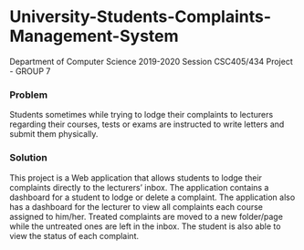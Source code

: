 # University-Students-Complaints-Management-System
Department of Computer Science 2019-2020 Session CSC405/434 Project - GROUP 7

### Problem
Students sometimes while trying to lodge their complaints to lecturers regarding their courses, tests or exams are instructed to write letters and submit them physically.
### Solution
This project is a Web application that allows students to lodge their complaints directly to the lecturers’ inbox. The application contains a dashboard for a student to lodge or delete a complaint. The application also has a dashboard for the lecturer to view all complaints each course assigned to him/her. Treated complaints are moved to a new folder/page while the untreated ones are left in the inbox. The student is also able to view the status of each complaint.
